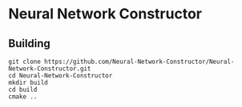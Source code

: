 # Neural Network Constructor
## Building
```
git clone https://github.com/Neural-Network-Constructor/Neural-Network-Constructor.git
cd Neural-Network-Constructor
mkdir build
cd build
cmake ..
```
